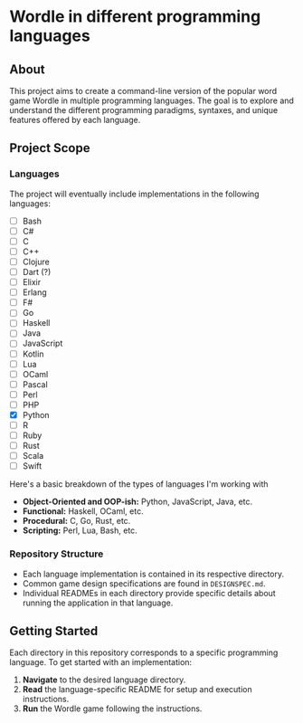 # Wordle in different programming languages

## About

This project aims to create a command-line version of the popular word game Wordle in multiple programming languages. The goal is to explore and understand the different programming paradigms, syntaxes, and unique features offered by each language. 

## Project Scope

### Languages

The project will eventually include implementations in the following languages:

- [ ] Bash
- [ ] C#
- [ ] C
- [ ] C++
- [ ] Clojure
- [ ] Dart (?)
- [ ] Elixir
- [ ] Erlang
- [ ] F#
- [ ] Go
- [ ] Haskell
- [ ] Java
- [ ] JavaScript
- [ ] Kotlin
- [ ] Lua
- [ ] OCaml
- [ ] Pascal
- [ ] Perl
- [ ] PHP
- [X] Python
- [ ] R
- [ ] Ruby
- [ ] Rust
- [ ] Scala
- [ ] Swift

Here's a basic breakdown of the types of languages I'm working with
- **Object-Oriented and OOP-ish:** Python, JavaScript, Java, etc. 
- **Functional:** Haskell, OCaml, etc. 
- **Procedural:** C, Go, Rust, etc. 
- **Scripting:** Perl, Lua, Bash, etc.

### Repository Structure

- Each language implementation is contained in its respective directory.
- Common game design specifications are found in `DESIGNSPEC.md`.
- Individual READMEs in each directory provide specific details about running the application in that language.

## Getting Started

Each directory in this repository corresponds to a specific programming language. To get started with an implementation:

1. **Navigate** to the desired language directory.
2. **Read** the language-specific README for setup and execution instructions.
3. **Run** the Wordle game following the instructions.
